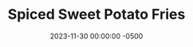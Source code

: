 ---
layout: post
title:  "Spiced Sweet Potato Fries"
date:   2023-11-30 00:00:00 -0500
categories: 
- Recipes
- Finger Foods
permalink: /recipes/sweet-potato-fries
image: /assets/Food/Finger Food/Fries/fries.jpg
ing: fries-ing
facts: fries-facts
Prep: 5
Rest: 
Cook: 10
Source1: 
Source2: 
Description: Sweet potato fries are a perfect quick side to a meal or easy snack. They come together in about 15 minutes, and they're much healthier and more flavorful than regular fries. 
Instructions: 
- Wash your sweet potato, and cut into a fry shape. Add to a bowl, and microwave on high (covered) for 3 minutes<br><br>

- Toss the potato with the oil and the spices<br><br>

- Lightly spray the basket with oil, and arrange the fries in a single layer, giving room for the air to circulate. You may need to fry them in 2 batches.  Air fry for about 6 minutes at 400F, or until done to your liking
---